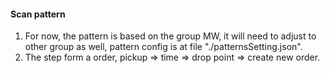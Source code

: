 #### Scan pattern
1. For now, the pattern is based on the group MW, it will need to adjust to other group as well, pattern config is at file "./patternsSetting.json".
2. The step form a order, pickup => time => drop point => create new order.